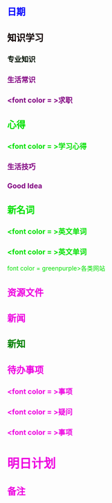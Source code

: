 ## <font color = blue>日期 

## <font color = e>知识学习
### <font color = re>专业知识

### <font color = purple>生活常识

### <font color = >求职

## <font color = greenblue>心得
### <font color = >学习心得

### <font color = purple>生活技巧

### <font color = purple>Good Idea

## <font color = greenblue>新名词
### <font color = >英文单词

### <font color = >英文单词
font color = greenpurple>各类网站

## <font color = greenpurple>资源文件

## <font color = greenpurple>新闻

## <font color = green>新知

## <font color = greenpurple>待办事项
### <font color = >事项

### <font color = >疑问

### <font color = >事项

# 明日计划

## <font color = greenpurple>备注 

<!--stackedit_data:
eyJoaXN0b3J5IjpbLTE3NzUxODQ3MzQsLTIwNTIxMjczNSwtMT
M1NjUwOTgzMiwxMzAxODI4NzEwLDIxMzY3NTUxNzIsMTgxOTk5
MzY4OSwxODM1MTQ0OTUwXX0=
-->